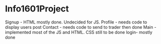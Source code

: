 # Info1601Project

Signup - HTML mostly done. Undecided for JS.
Profile - needs code to display users post
Contact - needs code to send to trader then done
Main - implemented most of the JS and HTML. CSS still to be done
login- mostly done
